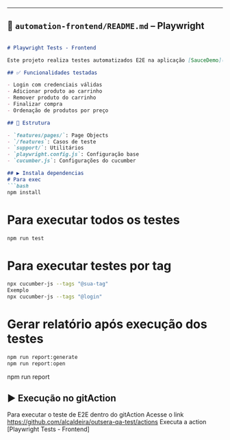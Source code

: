 
---
## 📄 `automation-frontend/README.md` – Playwright
```markdown

# Playwright Tests - Frontend

Este projeto realiza testes automatizados E2E na aplicação [SauceDemo](https://www.saucedemo.com).

## ✅ Funcionalidades testadas

- Login com credenciais válidas
- Adicionar produto ao carrinho
- Remover produto do carrinho
- Finalizar compra
- Ordenação de produtos por preço

## 📁 Estrutura

- `features/pages/`: Page Objects
- `/features`: Casos de teste
- `support/`: Utilitários
- `playwright.config.js`: Configuração base
- `cucumber.js`: Configurações do cucumber

## ▶️ Instala dependencias 
# Para exec
```bash
npm install
```

# Para executar todos os testes
```bash
npm run test
```

# Para executar testes por tag
```bash
npx cucumber-js --tags "@sua-tag"
Exemplo
npx cucumber-js --tags "@login"  
```

# Gerar relatório após execução dos testes
```bash
npm run report:generate
npm run report:open
```

npm run report

## ▶️ Execução no gitAction
Para executar o teste de E2E dentro do gitAction 
Acesse o link https://github.com/alcaldeira/outsera-qa-test/actions
Executa a action [Playwright Tests - Frontend]